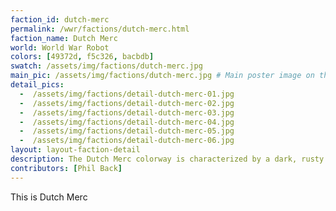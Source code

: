 ```yaml
---
faction_id: dutch-merc
permalink: /wwr/factions/dutch-merc.html
faction_name: Dutch Merc
world: World War Robot
colors: [49372d, f5c326, bacbdb]
swatch: /assets/img/factions/dutch-merc.jpg 
main_pic: /assets/img/factions/dutch-merc.jpg # Main poster image on the faction page
detail_pics:
  -  /assets/img/factions/detail-dutch-merc-01.jpg    
  -  /assets/img/factions/detail-dutch-merc-02.jpg
  -  /assets/img/factions/detail-dutch-merc-03.jpg 
  -  /assets/img/factions/detail-dutch-merc-04.jpg 
  -  /assets/img/factions/detail-dutch-merc-05.jpg 
  -  /assets/img/factions/detail-dutch-merc-06.jpg 
layout: layout-faction-detail
description: The Dutch Merc colorway is characterized by a dark, rusty brown base and a high-contrast yellow accent. The Dutch flag colors are represented as subtle red, white and blue stripes as an armband. There are also applications of white angled stripes and white decal-style artwork.
contributors: [Phil Back]
---
```

This is Dutch Merc